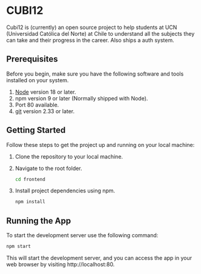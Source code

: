 # CUBI12

Cubi12 is (currently) an open source project to help students at UCN (Universidad Católica del Norte) at Chile to understand all the subjects they can take and their progress in the career. Also ships a auth system.

## Prerequisites

Before you begin, make sure you have the following software and tools installed on your system.

1. [Node](https://nodejs.org/en/blog/release/v18.17.1) version 18 or later.
2. npm version 9 or later (Normally shipped with Node).
3. Port 80 available.
4. [git](https://git-scm.com/) version 2.33 or later.

## Getting Started

Follow these steps to get the project up and running on your local machine:

1. Clone the repository to your local machine.

2. Navigate to the root folder.
   ```bash
   cd frontend
   ```

3. Install project dependencies using npm.
   ```bash
   npm install
   ```

## Running the App

To start the development server use the following command:

```bash
npm start
```

This will start the development server, and you can access the app in your web browser by visiting http://localhost:80.